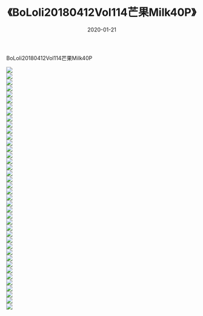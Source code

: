 ﻿---
layout: post
title:  《BoLoli20180412Vol114芒果Milk40P》
date:   2020-01-21
img: http://pic.660000.xyz/1:/性感/2020/BoLoli20180412Vol114芒果Milk40P/000.jpg
categories: [美女, 清纯, 唯美]
---

BoLoli20180412Vol114芒果Milk40P

  ![](http://pic.660000.xyz/1:/性感/2020/BoLoli20180412Vol114芒果Milk40P/001.jpg) <br> ![](http://pic.660000.xyz/1:/性感/2020/BoLoli20180412Vol114芒果Milk40P/002.jpg) <br> ![](http://pic.660000.xyz/1:/性感/2020/BoLoli20180412Vol114芒果Milk40P/003.jpg) <br> ![](http://pic.660000.xyz/1:/性感/2020/BoLoli20180412Vol114芒果Milk40P/004.jpg) <br> ![](http://pic.660000.xyz/1:/性感/2020/BoLoli20180412Vol114芒果Milk40P/005.jpg) <br> ![](http://pic.660000.xyz/1:/性感/2020/BoLoli20180412Vol114芒果Milk40P/006.jpg) <br> ![](http://pic.660000.xyz/1:/性感/2020/BoLoli20180412Vol114芒果Milk40P/007.jpg) <br> ![](http://pic.660000.xyz/1:/性感/2020/BoLoli20180412Vol114芒果Milk40P/008.jpg) <br> ![](http://pic.660000.xyz/1:/性感/2020/BoLoli20180412Vol114芒果Milk40P/009.jpg) <br> ![](http://pic.660000.xyz/1:/性感/2020/BoLoli20180412Vol114芒果Milk40P/010.jpg) <br> ![](http://pic.660000.xyz/1:/性感/2020/BoLoli20180412Vol114芒果Milk40P/011.jpg) <br> ![](http://pic.660000.xyz/1:/性感/2020/BoLoli20180412Vol114芒果Milk40P/012.jpg) <br> ![](http://pic.660000.xyz/1:/性感/2020/BoLoli20180412Vol114芒果Milk40P/013.jpg) <br> ![](http://pic.660000.xyz/1:/性感/2020/BoLoli20180412Vol114芒果Milk40P/014.jpg) <br> ![](http://pic.660000.xyz/1:/性感/2020/BoLoli20180412Vol114芒果Milk40P/015.jpg) <br> ![](http://pic.660000.xyz/1:/性感/2020/BoLoli20180412Vol114芒果Milk40P/016.jpg) <br> ![](http://pic.660000.xyz/1:/性感/2020/BoLoli20180412Vol114芒果Milk40P/017.jpg) <br> ![](http://pic.660000.xyz/1:/性感/2020/BoLoli20180412Vol114芒果Milk40P/018.jpg) <br> ![](http://pic.660000.xyz/1:/性感/2020/BoLoli20180412Vol114芒果Milk40P/019.jpg) <br> ![](http://pic.660000.xyz/1:/性感/2020/BoLoli20180412Vol114芒果Milk40P/020.jpg) <br> ![](http://pic.660000.xyz/1:/性感/2020/BoLoli20180412Vol114芒果Milk40P/021.jpg) <br> ![](http://pic.660000.xyz/1:/性感/2020/BoLoli20180412Vol114芒果Milk40P/022.jpg) <br> ![](http://pic.660000.xyz/1:/性感/2020/BoLoli20180412Vol114芒果Milk40P/023.jpg) <br> ![](http://pic.660000.xyz/1:/性感/2020/BoLoli20180412Vol114芒果Milk40P/024.jpg) <br> ![](http://pic.660000.xyz/1:/性感/2020/BoLoli20180412Vol114芒果Milk40P/025.jpg) <br> ![](http://pic.660000.xyz/1:/性感/2020/BoLoli20180412Vol114芒果Milk40P/026.jpg) <br> ![](http://pic.660000.xyz/1:/性感/2020/BoLoli20180412Vol114芒果Milk40P/027.jpg) <br> ![](http://pic.660000.xyz/1:/性感/2020/BoLoli20180412Vol114芒果Milk40P/028.jpg) <br> ![](http://pic.660000.xyz/1:/性感/2020/BoLoli20180412Vol114芒果Milk40P/029.jpg) <br> ![](http://pic.660000.xyz/1:/性感/2020/BoLoli20180412Vol114芒果Milk40P/030.jpg) <br> ![](http://pic.660000.xyz/1:/性感/2020/BoLoli20180412Vol114芒果Milk40P/031.jpg) <br> ![](http://pic.660000.xyz/1:/性感/2020/BoLoli20180412Vol114芒果Milk40P/032.jpg) <br> ![](http://pic.660000.xyz/1:/性感/2020/BoLoli20180412Vol114芒果Milk40P/033.jpg) <br> ![](http://pic.660000.xyz/1:/性感/2020/BoLoli20180412Vol114芒果Milk40P/034.jpg) <br> ![](http://pic.660000.xyz/1:/性感/2020/BoLoli20180412Vol114芒果Milk40P/035.jpg) <br> ![](http://pic.660000.xyz/1:/性感/2020/BoLoli20180412Vol114芒果Milk40P/036.jpg) <br> ![](http://pic.660000.xyz/1:/性感/2020/BoLoli20180412Vol114芒果Milk40P/037.jpg) <br> ![](http://pic.660000.xyz/1:/性感/2020/BoLoli20180412Vol114芒果Milk40P/038.jpg) <br> ![](http://pic.660000.xyz/1:/性感/2020/BoLoli20180412Vol114芒果Milk40P/039.jpg) <br> ![](http://pic.660000.xyz/1:/性感/2020/BoLoli20180412Vol114芒果Milk40P/040.jpg) <br>